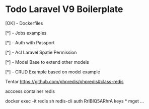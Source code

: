 # Todo Laravel V9 Boilerplate

[OK] - Dockerfiles

[*] - Jobs examples

[*] - Auth with Passport

[*] - Acl Laravel Spatie Permission

[*] - Model Base to extend other models

[*] - CRUD Example based on model example

Tentar
https://github.com/phpredis/phpredis#class-redis

acccess container redis

docker exec -it redis sh
redis-cli
auth RrIBIQ5ARhrA
keys *
mget ...